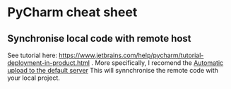 # PyCharm cheat sheet

## Synchronise local code with remote host
See tutorial here: https://www.jetbrains.com/help/pycharm/tutorial-deployment-in-product.html .
More specifically, I recomend the [Automatic upload to the default server](https://www.jetbrains.com/help/pycharm/tutorial-deployment-in-product.html#upload-to-default-server)
This will synnchronise the remote code with your local project.
